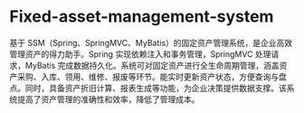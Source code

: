 # Fixed-asset-management-system
基于 SSM（Spring、SpringMVC、MyBatis）的固定资产管理系统，是企业高效管理资产的得力助手。Spring 实现依赖注入和事务管理，SpringMVC 处理请求，MyBatis 完成数据持久化。系统可对固定资产进行全生命周期管理，涵盖资产采购、入库、领用、维修、报废等环节。能实时更新资产状态，方便查询与盘点。同时，具备资产折旧计算、报表生成等功能，为企业决策提供数据支撑。该系统提高了资产管理的准确性和效率，降低了管理成本。 
